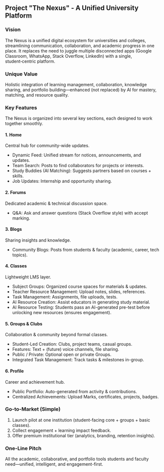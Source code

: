 ## Project "The Nexus" - A Unified University Platform

### Vision

The Nexus is a unified digital ecosystem for universities and colleges, streamlining communication, collaboration, and academic progress in one place. It replaces the need to juggle multiple disconnected apps (Google Classroom, WhatsApp, Stack Overflow, LinkedIn) with a single, student‑centric platform.

### Unique Value

Holistic integration of learning management, collaboration, knowledge sharing, and portfolio building—enhanced (not replaced) by AI for mastery, matching, and resource quality.

### Key Features

The Nexus is organized into several key sections, each designed to work together smoothly.

#### 1. Home

Central hub for community-wide updates.

- Dynamic Feed: Unified stream for notices, announcements, and updates.
- Team Search: Posts to find collaborators for projects or interests.
- Study Buddies (AI Matching): Suggests partners based on courses + skills.
- Job Updates: Internship and opportunity sharing.

#### 2. Forums

Dedicated academic & technical discussion space.

- Q&A: Ask and answer questions (Stack Overflow style) with accept marking.

#### 3. Blogs

Sharing insights and knowledge.

- Community Blogs: Posts from students & faculty (academic, career, tech topics).

#### 4. Classes

Lightweight LMS layer.

- Subject Groups: Organized course spaces for materials & updates.
- Teacher Resource Management: Upload notes, slides, references.
- Task Management: Assignments, file uploads, tests.
- AI Resource Creation: Assist educators in generating study material.
- AI Resource Testing: Students pass an AI-generated pre-test before unlocking new resources (ensures engagement).

#### 5. Groups & Clubs

Collaboration & community beyond formal classes.

- Student-Led Creation: Clubs, project teams, casual groups.
- Features: Text + (future) voice channels, file sharing.
- Public / Private: Optional open or private Groups.
- Integrated Task Management: Track tasks & milestones in-group.

#### 6. Profile

Career and achievement hub.

- Public Portfolio: Auto-generated from activity & contributions.
- Centralized Achievements: Upload Marks, certificates, projects, badges.

### Go-to-Market (Simple)

1. Launch pilot at one institution (student-facing core + groups + basic classes).
2. Collect engagement + learning impact feedback.
3. Offer premium institutional tier (analytics, branding, retention insights).

### One-Line Pitch

All the academic, collaborative, and portfolio tools students and faculty need—unified, intelligent, and engagement-first.
